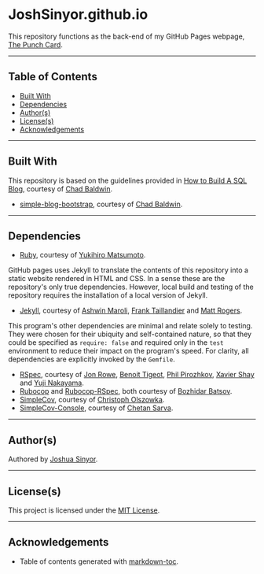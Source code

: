 # JoshSinyor.github.io

This repository functions as the back-end of my GitHub Pages webpage, [The Punch Card](https://joshsinyor.github.io/).

---

## Table of Contents

- [Built With](#built-with)
- [Dependencies](#dependencies)
- [Author(s)](#author-s-)
- [License(s)](#license-s-)
- [Acknowledgements](#acknowledgements)

---

## Built With

This repository is based on the guidelines provided in [How to Build A SQL Blog](https://chadbaldwin.net/2021/03/14/how-to-build-a-sql-blog.html), courtesy of [Chad Baldwin](https://github.com/chadbaldwin).

- [simple-blog-bootstrap](https://github.com/chadbaldwin/simple-blog-bootstrap/), courtesy of [Chad Baldwin](https://github.com/chadbaldwin).

---

## Dependencies

- [Ruby](https://www.ruby-lang.org/), courtesy of [Yukihiro Matsumoto](https://github.com/matz).

GitHub pages uses Jekyll to translate the contents of this repository into a static website rendered in HTML and CSS. In a sense these are the repository's only true dependencies. However, local build and testing of the repository requires the installation of a local version of Jekyll.

- [Jekyll](https://jekyllrb.com/), courtesy of [Ashwin Maroli](https://github.com/ashmaroli), [Frank Taillandier](https://github.com/DirtyF) and [Matt Rogers](https://github.com/mattr-).

This program's other dependencies are minimal and relate solely to testing. They were chosen for their ubiquity and self-contained nature, so that they could be specified as `require: false` and required only in the `test` environment to reduce their impact on the program's speed. For clarity, all dependencies are explicitly invoked by the `Gemfile`.

- [RSpec](https://rspec.info/), courtesy of [Jon Rowe](https://github.com/JonRowe), [Benoit Tigeot](https://github.com/benoittgt), [Phil Pirozhkov](https://github.com/pirj), [Xavier Shay](https://github.com/xaviershay) and [Yuji Nakayama](https://github.com/yujinakayama).
- [Rubocop](https://rubocop.org/) and [Rubocop-RSpec](https://github.com/rubocop/rubocop-rspec), both courtesy of [Bozhidar Batsov](https://github.com/bbatsov).
- [SimpleCov](https://github.com/simplecov-ruby/simplecov), courtesy of [Christoph Olszowka](https://github.com/colszowka).
- [SimpleCov-Console](https://github.com/chetan/simplecov-console), courtesy of [Chetan Sarva](https://github.com/chetan).

---

## Author(s)

Authored by [Joshua Sinyor](https://gist.github.com/JoshSinyor).

---

## License(s)

This project is licensed under the [MIT License](LICENSE).

---

## Acknowledgements

- Table of contents generated with [markdown-toc](http://ecotrust-canada.github.io/markdown-toc/).
